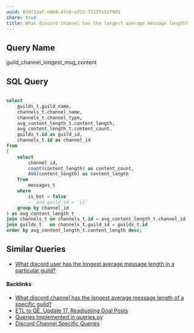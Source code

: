 ```yaml
---
uuid: 0d4f2aaf-e9b8-47c6-a312-7212fc51f9d1
share: true
title: What discord channel has the longest average message length?
---
```

## Query Name

guild_channel_longest_msg_content

## SQL Query

``` sql

select 
	guilds_t.guild_name,
	channels_t.channel_name,
	channels_t.channel_type,
	avg_content_length_t.content_length,
	avg_content_length_t.content_count,
	guilds_t.id as guild_id,
	channels_t.id as channel_id
from 
(
	select 
		channel_id, 
		count(content_length) as content_count,
		AVG(content_length) as content_length
	from
		messages_t
	where
		is_bot = false
		-- and guild_id = '{}'
	group by channel_id
) as avg_content_length_t
join channels_t on channels_t.id = avg_content_length_t.channel_id
join guilds_t   on channels_t.guild_id = guilds_t.id
order by avg_content_length_t.content_length desc;

```

## Similar Queries

* [What discord user has the longest average message length in a particular guild?](../2f4fd09e-24a3-4359-81b2-049742a03610)

#### Backlinks

* [What discord channel has the longest average message length of a specific guild?](/86ac9f2f-087d-4791-a0e0-2f01688fe0c7)
* [ETL to QE, Update 17, Readjusting Goal Posts](/d14bd990-0628-4152-9bea-0c588dc707e8)
* [Queries Implemented in queries.py](/3a44d50b-0280-42f8-8fa0-6c15d4ffe161)
* [Discord Channel Specific Queries](/eb155f2b-ae94-4602-a9a8-1aa1a40f4b1b)